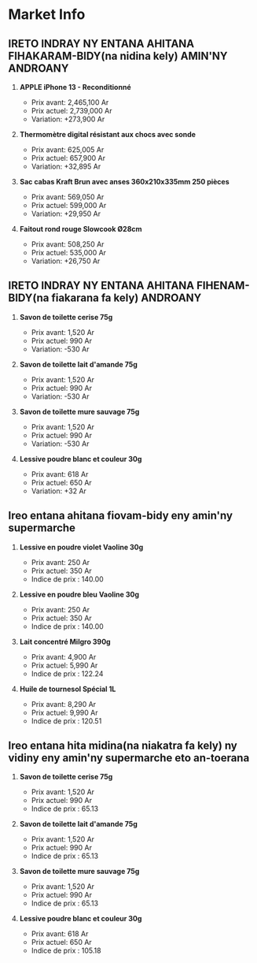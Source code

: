# Market Info

## IRETO INDRAY NY ENTANA AHITANA FIHAKARAM-BIDY(na nidina kely) AMIN'NY ANDROANY

1. **APPLE iPhone 13
                                                  - Reconditionné**
   - Prix avant: 2,465,100 Ar
   - Prix actuel: 2,739,000 Ar
   - Variation: +273,900 Ar

2. **Thermomètre digital résistant aux chocs avec sonde**
   - Prix avant: 625,005 Ar
   - Prix actuel: 657,900 Ar
   - Variation: +32,895 Ar

3. **Sac cabas Kraft Brun avec anses 360x210x335mm 250 pièces**
   - Prix avant: 569,050 Ar
   - Prix actuel: 599,000 Ar
   - Variation: +29,950 Ar

4. **Faitout rond rouge Slowcook Ø28cm**
   - Prix avant: 508,250 Ar
   - Prix actuel: 535,000 Ar
   - Variation: +26,750 Ar

## IRETO INDRAY NY ENTANA AHITANA FIHENAM-BIDY(na fiakarana fa kely) ANDROANY

1. **Savon de toilette cerise 75g**
   - Prix avant: 1,520 Ar
   - Prix actuel: 990 Ar
   - Variation: -530 Ar

2. **Savon de toilette lait d'amande 75g**
   - Prix avant: 1,520 Ar
   - Prix actuel: 990 Ar
   - Variation: -530 Ar

3. **Savon de toilette mure sauvage 75g**
   - Prix avant: 1,520 Ar
   - Prix actuel: 990 Ar
   - Variation: -530 Ar

4. **Lessive poudre blanc et couleur 30g**
   - Prix avant: 618 Ar
   - Prix actuel: 650 Ar
   - Variation: +32 Ar

## Ireo entana ahitana fiovam-bidy eny amin'ny supermarche

1. **Lessive en poudre violet Vaoline 30g**
   - Prix avant: 250 Ar
   - Prix actuel: 350 Ar
   - Indice de prix : 140.00

2. **Lessive en poudre bleu Vaoline 30g**
   - Prix avant: 250 Ar
   - Prix actuel: 350 Ar
   - Indice de prix : 140.00

3. **Lait concentré Milgro 390g**
   - Prix avant: 4,900 Ar
   - Prix actuel: 5,990 Ar
   - Indice de prix : 122.24

4. **Huile de tournesol Spécial 1L**
   - Prix avant: 8,290 Ar
   - Prix actuel: 9,990 Ar
   - Indice de prix : 120.51

## Ireo entana hita midina(na niakatra fa kely) ny vidiny eny amin'ny supermarche eto an-toerana

1. **Savon de toilette cerise 75g**
   - Prix avant: 1,520 Ar
   - Prix actuel: 990 Ar
   - Indice de prix : 65.13

2. **Savon de toilette lait d'amande 75g**
   - Prix avant: 1,520 Ar
   - Prix actuel: 990 Ar
   - Indice de prix : 65.13

3. **Savon de toilette mure sauvage 75g**
   - Prix avant: 1,520 Ar
   - Prix actuel: 990 Ar
   - Indice de prix : 65.13

4. **Lessive poudre blanc et couleur 30g**
   - Prix avant: 618 Ar
   - Prix actuel: 650 Ar
   - Indice de prix : 105.18

